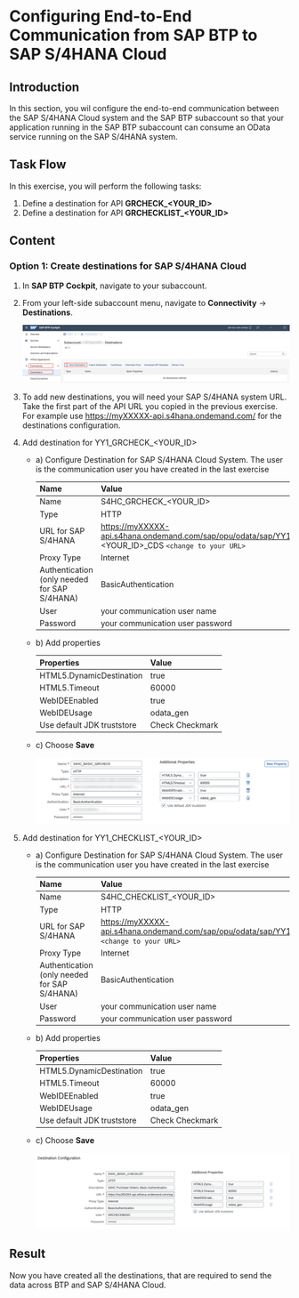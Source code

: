 # Configuring End-to-End Communication from SAP BTP to SAP S/4HANA Cloud


## Introduction 
In this section, you wil configure the end-to-end communication between the SAP S/4HANA Cloud system and the SAP BTP subaccount so that your application running in the SAP BTP subaccount can consume an OData service running on the SAP S/4HANA system.



## Task Flow  
In this exercise, you will perform the following tasks:

1. Define a destination for API **GRCHECK_\<YOUR_ID\>**
2. Define a destination for API **GRCHECKLIST_\<YOUR_ID\>**



## Content

### Option 1: Create destinations for SAP S/4HANA Cloud

1. In **SAP BTP Cockpit**, navigate to your subaccount.

2. From your left-side subaccount menu, navigate to **Connectivity** &rarr; **Destinations**.

   ![new Destination](./img/destination_new.png)

3. To add new destinations, you will need your SAP S/4HANA system URL. Take the first part of the API URL you copied in the previous exercise. For example use https://myXXXXX-api.s4hana.ondemand.com/ for the destinations configuration.

4. Add destination for YY1_GRCHECK_\<YOUR_ID\>
   * a) Configure Destination for SAP S/4HANA Cloud System. The user is the communication user you have created in the last exercise

        Name| Value | 
        -------- | -------- | 
        Name  | S4HC_GRCHECK_\<YOUR_ID\>  |
        Type   | HTTP  | 
        URL for SAP S/4HANA  | https://myXXXXX-api.s4hana.ondemand.com/sap/opu/odata/sap/YY1_GRCHECK_\<YOUR_ID\>_CDS `<change to your URL>`| 
        Proxy Type   | Internet  | 
        Authentication  (only needed for SAP S/4HANA)   | BasicAuthentication  | 
        User   | your communication user name  | 
        Password   | your communication user password  | 

    * b) Add properties

        Properties| Value | 
        -------- | -------- | 
        HTML5.DynamicDestination   | true | 
        HTML5.Timeout | 60000 |
        WebIDEEnabled   | true | 
        WebIDEUsage   | odata_gen  | 
        Use default JDK truststore  | Check Checkmark| 

    * c) Choose **Save**

       ![new Destination](./img/destination_S4HC_GRCHECK.png)
    

5. Add destination for YY1_CHECKLIST_\<YOUR_ID\>
   * a) Configure Destination for SAP S/4HANA Cloud System. The user is the communication user you have created in the last exercise

        Name| Value | 
        -------- | -------- | 
        Name  | S4HC_CHECKLIST_\<YOUR_ID\>  |
        Type   | HTTP  | 
        URL for SAP S/4HANA  | https://myXXXXX-api.s4hana.ondemand.com/sap/opu/odata/sap/YY1_CHECKLIST_<YOUR_ID\>_CDS `<change to your URL>`| 
        Proxy Type   | Internet  | 
        Authentication  (only needed for SAP S/4HANA)   | BasicAuthentication  | 
        User   | your communication user name  | 
        Password   | your communication user password  | 

    * b) Add properties

        Properties| Value | 
        -------- | -------- | 
        HTML5.DynamicDestination   | true | 
        HTML5.Timeout | 60000 |
        WebIDEEnabled   | true | 
        WebIDEUsage   | odata_gen  | 
        Use default JDK truststore  | Check Checkmark| 

    * c) Choose **Save**

       ![new Destination](./img/destination_S4HC_CHECKLIST.png)
    


## Result

Now you have created all the destinations, that are required to send the data across BTP and SAP S/4HANA Cloud.
